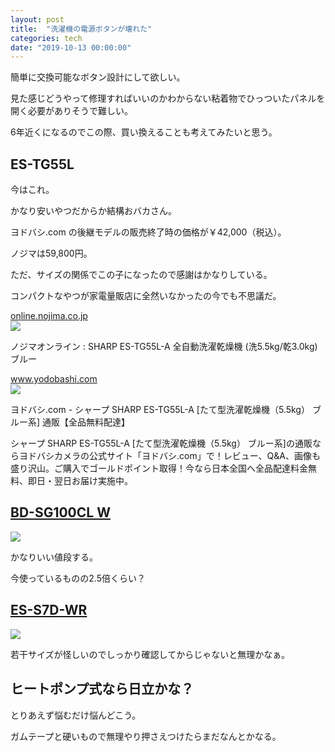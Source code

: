 ```yaml
---
layout: post
title:  "洗濯機の電源ボタンが壊れた"
categories: tech
date: "2019-10-13 00:00:00"
---
```


簡単に交換可能なボタン設計にして欲しい。

見た感じどうやって修理すればいいのかわからない粘着物でひっついたパネルを開く必要がありそうで難しい。

6年近くになるのでこの際、買い換えることも考えてみたいと思う。

## ES-TG55L

今はこれ。

かなり安いやつだからか結構おバカさん。

ヨドバシ.com の後継モデルの販売終了時の価格が￥42,000（税込）。

ノジマは59,800円。

ただ、サイズの関係でこの子になったので感謝はかなりしている。

コンパクトなやつが家電量販店に全然いなかったの今でも不思議だ。


<div class="card">
  <a href="https://online.nojima.co.jp/4974019696256/1/cd/"></a>
  <div class="card__header">
    <a href="https://online.nojima.co.jp/4974019696256/1/cd/">online.nojima.co.jp</a>
  </div>
  <div class="card__image">
    <img src="https://online.nojima.co.jp/img/commodity/shop/1/commodity/4974019696256.jpg">
  </div>
  <div class="card__title">
    <p>ノジマオンライン : SHARP ES-TG55L-A 全自動洗濯乾燥機 (洗5.5kg/乾3.0kg) ブルー</p>
  </div>
  <div class="card__description">
    <p></p>
  </div>
</div>


<div class="card">
  <a href="https://www.yodobashi.com/product/100000001001315218/"></a>
  <div class="card__header">
    <a href="https://www.yodobashi.com/product/100000001001315218/">www.yodobashi.com</a>
  </div>
  <div class="card__image">
    <img src="https://image.yodobashi.com/product/100/000/001/001/315/218/100000001001315218_10203.jpg">
  </div>
  <div class="card__title">
    <p>ヨドバシ.com - シャープ SHARP ES-TG55L-A [たて型洗濯乾燥機（5.5kg） ブルー系] 通販【全品無料配達】</p>
  </div>
  <div class="card__description">
    <p>シャープ SHARP ES-TG55L-A [たて型洗濯乾燥機（5.5kg） ブルー系]の通販ならヨドバシカメラの公式サイト「ヨドバシ.com」で！レビュー、Q&A、画像も盛り沢山。ご購入でゴールドポイント取得！今なら日本全国へ全品配達料金無料、即日・翌日お届け実施中。</p>
  </div>
</div>


## [BD-SG100CL W](https://www.amazon.co.jp/dp/B07GXDM85B/ref=as_li_ss_tl?SubscriptionId=0571BBGTQZ5YYPEDSY02&ascsub&me=AN1VRQENFRJN5&linkCode=sl1&tag=infirmaria112-22&linkId=1f43c028794b58e52cf8478c636cec2a&language=ja_JP)

<a href="https://www.amazon.co.jp/dp/B07GXDM85B/ref=as_li_ss_il?SubscriptionId=0571BBGTQZ5YYPEDSY02&ascsub&me=AN1VRQENFRJN5&linkCode=li3&tag=infirmaria112-22&linkId=5ecbaf0499b67be54600ebea96fc86b6&language=ja_JP" target="_blank"><img border="0" src="//ws-fe.amazon-adsystem.com/widgets/q?_encoding=UTF8&ASIN=B07GXDM85B&Format=_SL250_&ID=AsinImage&MarketPlace=JP&ServiceVersion=20070822&WS=1&tag=infirmaria112-22&language=ja_JP" ></a><img src="https://ir-jp.amazon-adsystem.com/e/ir?t=infirmaria112-22&language=ja_JP&l=li3&o=9&a=B07GXDM85B" width="1" height="1" border="0" alt="" style="border:none !important; margin:0px !important;" />

かなりいい値段する。

今使っているものの2.5倍くらい？

## [ES-S7D-WR](https://www.amazon.co.jp/%E3%82%B7%E3%83%A3%E3%83%BC%E3%83%97-SHARP-%E3%83%92%E3%83%BC%E3%82%BF%E3%83%BC%E3%82%BB%E3%83%B3%E3%82%B5%E3%83%BC%E4%B9%BE%E7%87%A5-DD%E3%82%A4%E3%83%B3%E3%83%90%E3%83%BC%E3%82%BF%E3%83%BC%E6%90%AD%E8%BC%89-ES-S7D-WR/dp/B07NRZP5QH/ref=as_li_ss_tl?__mk_ja_JP=%E3%82%AB%E3%82%BF%E3%82%AB%E3%83%8A&keywords=%E6%B4%97%E6%BF%AF%E6%A9%9F+%E3%82%B3%E3%83%B3%E3%83%91%E3%82%AF%E3%83%88&qid=1569802293&s=gateway&sr=8-28&linkCode=sl1&tag=infirmaria112-22&linkId=807a4e42ccf15afdfbcb8d4e87a93627&language=ja_JP)

<a href="https://www.amazon.co.jp/%E3%82%B7%E3%83%A3%E3%83%BC%E3%83%97-SHARP-%E3%83%92%E3%83%BC%E3%82%BF%E3%83%BC%E3%82%BB%E3%83%B3%E3%82%B5%E3%83%BC%E4%B9%BE%E7%87%A5-DD%E3%82%A4%E3%83%B3%E3%83%90%E3%83%BC%E3%82%BF%E3%83%BC%E6%90%AD%E8%BC%89-ES-S7D-WR/dp/B07NRZP5QH/ref=as_li_ss_il?__mk_ja_JP=%E3%82%AB%E3%82%BF%E3%82%AB%E3%83%8A&keywords=%E6%B4%97%E6%BF%AF%E6%A9%9F+%E3%82%B3%E3%83%B3%E3%83%91%E3%82%AF%E3%83%88&qid=1569802293&s=gateway&sr=8-28&linkCode=li2&tag=infirmaria112-22&linkId=e0ebb276179e0a78ef182ab725aaec66&language=ja_JP" target="_blank"><img border="0" src="//ws-fe.amazon-adsystem.com/widgets/q?_encoding=UTF8&ASIN=B07NRZP5QH&Format=_SL160_&ID=AsinImage&MarketPlace=JP&ServiceVersion=20070822&WS=1&tag=infirmaria112-22&language=ja_JP" ></a><img src="https://ir-jp.amazon-adsystem.com/e/ir?t=infirmaria112-22&language=ja_JP&l=li2&o=9&a=B07NRZP5QH" width="1" height="1" border="0" alt="" style="border:none !important; margin:0px !important;" />

若干サイズが怪しいのでしっかり確認してからじゃないと無理かなぁ。

## ヒートポンプ式なら日立かな？

とりあえず悩むだけ悩んどこう。

ガムテープと硬いもので無理やり押さえつけたらまだなんとかなる。
